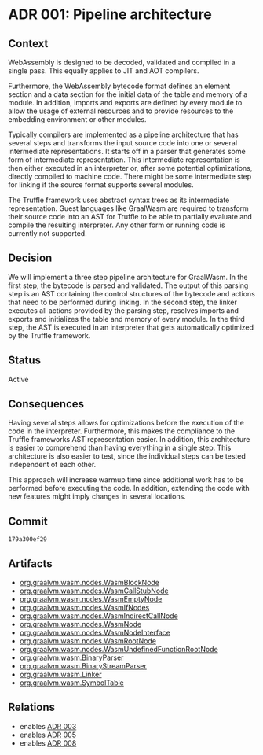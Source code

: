 # ADR 001: Pipeline architecture

## Context

WebAssembly is designed to be decoded, validated and compiled in a single pass.
This equally applies to JIT and AOT compilers.

Furthermore, the WebAssembly bytecode format defines an element section and a data section for the initial data of the table and memory of a module.
In addition, imports and exports are defined by every module to allow the usage of external resources and to provide resources to the embedding environment or other modules.

Typically compilers are implemented as a pipeline architecture that has several steps and transforms the input source code into one or several intermediate representations.
It starts off in a parser that generates some form of intermediate representation.
This intermediate representation is then either executed in an interpreter or, after some potential optimizations, directly compiled to machine code.
There might be some intermediate step for linking if the source format supports several modules.

The Truffle framework uses abstract syntax trees as its intermediate representation.
Guest languages like GraalWasm are required to transform their source code into an AST for Truffle to be able to partially evaluate and compile the resulting interpreter.
Any other form or running code is currently not supported.

## Decision

We will implement a three step pipeline architecture for GraalWasm.
In the first step, the bytecode is parsed and validated.
The output of this parsing step is an AST containing the control structures of the bytecode and actions that need to be performed during linking.
In the second step, the linker executes all actions provided by the parsing step, resolves imports and exports and initializes the table and memory of every module.
In the third step, the AST is executed in an interpreter that gets automatically optimized by the Truffle framework.

## Status

Active

## Consequences

Having several steps allows for optimizations before the execution of the code in the interpreter.
Furthermore, this makes the compliance to the Truffle frameworks AST representation easier.
In addition, this architecture is easier to comprehend than having everything in a single step.
This architecture is also easier to test, since the individual steps can be tested independent of each other.

This approach will increase warmup time since additional work has to be performed before executing the code.
In addition, extending the code with new features might imply changes in several locations.

## Commit

`179a300ef29`

## Artifacts

- [org.graalvm.wasm.nodes.WasmBlockNode](../../src/org.graalvm.wasm/src/org/graalvm/wasm/nodes/WasmBlockNode.java)
- [org.graalvm.wasm.nodes.WasmCallStubNode](../../src/org.graalvm.wasm/src/org/graalvm/wasm/nodes/WasmCallStubNode.java)
- [org.graalvm.wasm.nodes.WasmEmptyNode](../../src/org.graalvm.wasm/src/org/graalvm/wasm/nodes/WasmEmptyNode.java)
- [org.graalvm.wasm.nodes.WasmIfNodes](../../src/org.graalvm.wasm/src/org/graalvm/wasm/nodes/WasmIfNode.java)
- [org.graalvm.wasm.nodes.WasmIndirectCallNode](../../src/org.graalvm.wasm/src/org/graalvm/wasm/nodes/WasmIndirectCallNode.java)
- [org.graalvm.wasm.nodes.WasmNode](../../src/org.graalvm.wasm/src/org/graalvm/wasm/nodes/WasmNode.java)
- [org.graalvm.wasm.nodes.WasmNodeInterface](../../src/org.graalvm.wasm/src/org/graalvm/wasm/nodes/WasmNodeInterface.java)
- [org.graalvm.wasm.nodes.WasmRootNode](../../src/org.graalvm.wasm/src/org/graalvm/wasm/nodes/WasmRootNode.java)
- [org.graalvm.wasm.nodes.WasmUndefinedFunctionRootNode](../../src/org.graalvm.wasm/src/org/graalvm/wasm/nodes/WasmUndefinedFunctionRootNode.java)
- [org.graalvm.wasm.BinaryParser](../../src/org.graalvm.wasm/src/org/graalvm/wasm/BinaryParser.java)
- [org.graalvm.wasm.BinaryStreamParser](../../src/org.graalvm.wasm/src/org/graalvm/wasm/BinaryStreamParser.java)
- [org.graalvm.wasm.Linker](../../src/org.graalvm.wasm/src/org/graalvm/wasm/Linker.java)
- [org.graalvm.wasm.SymbolTable](../../src/org.graalvm.wasm/src/org/graalvm/wasm/SymbolTable.java)

## Relations

- enables [ADR 003](./adr-003.md)
- enables [ADR 005](./adr-005.md)
- enables [ADR 008](./adr-008.md)